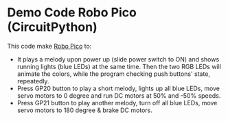 # Demo Code Robo Pico (CircuitPython)

This code make [Robo Pico](https://my.cytron.io/p-robo-pico-simplifying-robotics-with-raspberry-pi-pico) to:   

* It plays a melody upon power up (slide power switch to ON) and shows running lights (blue LEDs) at the same time. Then the two RGB LEDs will animate the colors, while the program checking push buttons' state, repeatedly.
* Press GP20 button to play a short melody, lights up all blue LEDs, move servo motors to 0 degree and run DC motors at 50% and -50% speeds.
* Press GP21 button to play another melody, turn off all blue LEDs, move servo motors to 180 degree & brake DC motors.
